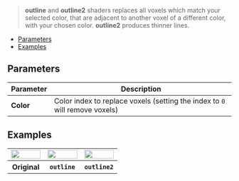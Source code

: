 > **outline** and **outline2** shaders replaces all voxels which match your selected color, that are adjacent to another voxel of a different color, with your chosen color.
> **outline2** produces thinner lines.

- [Parameters](#parameters)
- [Examples](#examples)

## Parameters

Parameter | Description
--------- | -----------
**Color** | Color index to replace voxels (setting the index to `0` will remove voxels)

## Examples

<table>
    <tr>
        <td width="33%"><img width="100%" src="https://s3.amazonaws.com/misc.lachlanmcdonald.com/magicavoxel-shaders/caf97416-2a0d-4bde-a839-8f3f2d50e5a5/outline1.png" alt=""></td>
        <td width="33%"><img width="100%" src="https://s3.amazonaws.com/misc.lachlanmcdonald.com/magicavoxel-shaders/caf97416-2a0d-4bde-a839-8f3f2d50e5a5/outline2.png" alt=""></td>
        <td width="33%"><img width="100%" src="https://s3.amazonaws.com/misc.lachlanmcdonald.com/magicavoxel-shaders/caf97416-2a0d-4bde-a839-8f3f2d50e5a5/outline3.png" alt=""></td>
    </tr>
    <tr>
        <th>Original</th>
        <th><code>outline</code></th>
        <th><code>outline2</code></th>
    </tr>
</table>
